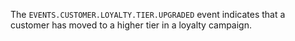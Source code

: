 The `EVENTS.CUSTOMER.LOYALTY.TIER.UPGRADED` event indicates that a customer has moved to a higher tier in a loyalty campaign.